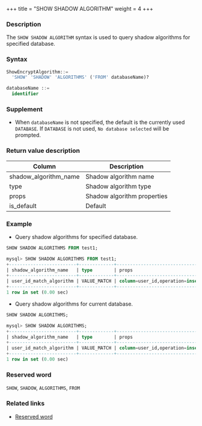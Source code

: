 +++
title = "SHOW SHADOW ALGORITHM"
weight = 4
+++

### Description

The `SHOW SHADOW ALGORITHM` syntax is used to query shadow algorithms for specified database.

### Syntax

```sql
ShowEncryptAlgorithm::=
  'SHOW' 'SHADOW' 'ALGORITHMS' ('FROM' databaseName)?

databaseName ::=
  identifier
```

### Supplement

- When `databaseName` is not specified, the default is the currently used `DATABASE`. If `DATABASE` is not used, `No database selected` will be prompted.

### Return value description

| Column                | Description                 |
| --------------------- | --------------------------- |
| shadow_algorithm_name | Shadow algorithm name       |
| type                  | Shadow algorithm type       |
| props                 | Shadow algorithm properties |
| is_default            | Default                     |




### Example

- Query shadow algorithms for specified database.

```sql
SHOW SHADOW ALGORITHMS FROM test1;
```

```sql
mysql> SHOW SHADOW ALGORITHMS FROM test1;
+-------------------------+-------------+-----------------------------------------+------------+
| shadow_algorithm_name   | type        | props                                   | is_default |
+-------------------------+-------------+-----------------------------------------+------------+
| user_id_match_algorithm | VALUE_MATCH | column=user_id,operation=insert,value=1 | false      |
+-------------------------+-------------+-----------------------------------------+------------+
1 row in set (0.00 sec)
```

- Query shadow algorithms for current database.

```sql
SHOW SHADOW ALGORITHMS;
```

```sql
mysql> SHOW SHADOW ALGORITHMS;
+-------------------------+-------------+-----------------------------------------+------------+
| shadow_algorithm_name   | type        | props                                   | is_default |
+-------------------------+-------------+-----------------------------------------+------------+
| user_id_match_algorithm | VALUE_MATCH | column=user_id,operation=insert,value=1 | false      |
+-------------------------+-------------+-----------------------------------------+------------+
1 row in set (0.00 sec)
```

### Reserved word

`SHOW`, `SHADOW`, `ALGORITHMS`, `FROM`

### Related links

- [Reserved word](/en/reference/distsql/syntax/reserved-word/)

